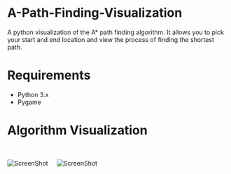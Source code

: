 # A-Path-Finding-Visualization
A python visualization of the A* path finding algorithm. It allows you to pick your start and end location and view the process of finding the shortest path.

# Requirements
- Python 3.x
- Pygame

# Algorithm Visualization

&nbsp;&nbsp;&nbsp;

![ScreenShot](https://raw.github.com/SiddhantReddy/Pathfinding_Algorithm/master/Screenshot01.png)
&nbsp;&nbsp;&nbsp;
![ScreenShot](https://raw.github.com/SiddhantReddy/Pathfinding_Algorithm/master/Screenshot02.png)
